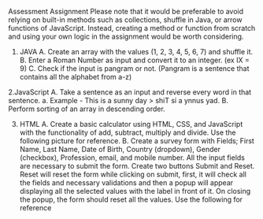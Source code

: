 Assessment
Assignment
Please note that it would be preferable to avoid relying on built-in methods such as collections, shuffle
in Java, or arrow functions of JavaScript. Instead, creating a method or function from scratch and using
your own logic in the assignment would be worth considering.

1. JAVA
A. Create an array with the values (1, 2, 3, 4, 5, 6, 7) and shuffle it.
B. Enter a Roman Number as input and convert it to an integer. (ex IX = 9)
C. Check if the input is pangram or not. (Pangram is a sentence that contains all the alphabet
from a-z)

2.JavaScript
A. Take a sentence as an input and reverse every word in that sentence.
a. Example - This is a sunny day > shiT si a ynnus yad.
B. Perform sorting of an array in descending order.

3. HTML
A. Create a basic calculator using HTML, CSS, and JavaScript with the functionality of add,
subtract, multiply and divide. Use the following picture for reference.
B. Create a survey form with Fields; First Name, Last Name, Date of Birth, Country (dropdown),
Gender (checkbox), Profession, email, and mobile number. All the input fields are
necessary to submit the form. Create two buttons Submit and Reset. Reset will reset the
form while clicking on submit, first, it will check all the fields and necessary validations and
then a popup will appear displaying all the selected values with the label in front of it. On
closing the popup, the form should reset all the values. Use the following for reference
